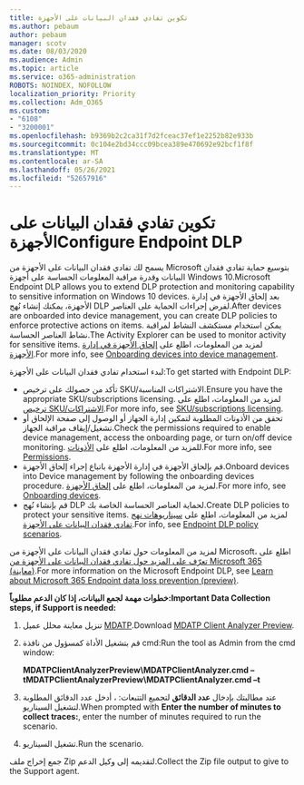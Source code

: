 ```yaml
---
title: تكوين تفادي فقدان البيانات على الأجهزة
ms.author: pebaum
author: pebaum
manager: scotv
ms.date: 08/03/2020
ms.audience: Admin
ms.topic: article
ms.service: o365-administration
ROBOTS: NOINDEX, NOFOLLOW
localization_priority: Priority
ms.collection: Adm_O365
ms.custom:
- "6108"
- "3200001"
ms.openlocfilehash: b9369b2c2ca31f7d2fceac37ef1e2252b82e933b
ms.sourcegitcommit: 0c104e2bd34ccc09bcea389e470692e92bcf1f8f
ms.translationtype: MT
ms.contentlocale: ar-SA
ms.lasthandoff: 05/26/2021
ms.locfileid: "52657916"
---
```

# <a name="configure-endpoint-dlp"></a><span data-ttu-id="0fde0-102">تكوين تفادي فقدان البيانات على الأجهزة</span><span class="sxs-lookup"><span data-stu-id="0fde0-102">Configure Endpoint DLP</span></span>

<span data-ttu-id="0fde0-103">يسمح لك تفادي فقدان البيانات على الأجهزة من Microsoft بتوسيع حماية تفادي فقدان البيانات وقدرة مراقبة المعلومات الحساسة على أجهزة Windows 10.</span><span class="sxs-lookup"><span data-stu-id="0fde0-103">Microsoft Endpoint DLP allows you to extend DLP protection and monitoring capability to sensitive information on Windows 10 devices.</span></span> <span data-ttu-id="0fde0-104">بعد إلحاق الأجهزة في إدارة الأجهزة، يمكنك إنشاء نُهج DLP لفرض إجراءات الحماية على العناصر.</span><span class="sxs-lookup"><span data-stu-id="0fde0-104">After devices are onboarded into device management, you can create DLP policies to enforce protective actions on items.</span></span> <span data-ttu-id="0fde0-105">يمكن استخدام مستكشف النشاط لمراقبة نشاط العناصر الحساسة.</span><span class="sxs-lookup"><span data-stu-id="0fde0-105">The Activity Explorer can be used to monitor activity for sensitive items.</span></span> <span data-ttu-id="0fde0-106">لمزيد من المعلومات، اطلع على [إلحاق الأجهزة في إدارة الأجهزة](/microsoft-365/compliance/endpoint-dlp-getting-started#onboarding-devices-into-device-management).</span><span class="sxs-lookup"><span data-stu-id="0fde0-106">For more info, see [Onboarding devices into device management](/microsoft-365/compliance/endpoint-dlp-getting-started#onboarding-devices-into-device-management).</span></span>  

<span data-ttu-id="0fde0-107">لبدء استخدام تفادي فقدان البيانات على الأجهزة:</span><span class="sxs-lookup"><span data-stu-id="0fde0-107">To get started with Endpoint DLP:</span></span>

- <span data-ttu-id="0fde0-108">تأكد من حصولك على ترخيص SKU/الاشتراكات المناسبة.</span><span class="sxs-lookup"><span data-stu-id="0fde0-108">Ensure you have the appropriate SKU/subscriptions licensing.</span></span> <span data-ttu-id="0fde0-109">لمزيد من المعلومات، اطلع على [ترخيص SKU/الاشتراكات](/microsoft-365/compliance/endpoint-dlp-getting-started#skusubscriptions-licensing).</span><span class="sxs-lookup"><span data-stu-id="0fde0-109">For more info, see [SKU/subscriptions licensing](/microsoft-365/compliance/endpoint-dlp-getting-started#skusubscriptions-licensing).</span></span>
- <span data-ttu-id="0fde0-110">تحقق من الأذونات المطلوبة لتمكين إدارة الجهاز أو الوصول إلى صفحة الإلحاق أو تشغيل/إيقاف مراقبة الجهاز.</span><span class="sxs-lookup"><span data-stu-id="0fde0-110">Check the permissions required to enable device management, access the onboarding page, or turn on/off device monitoring.</span></span> <span data-ttu-id="0fde0-111">للمزيد من المعلومات، اطلع على [الأذونات](/microsoft-365/compliance/endpoint-dlp-getting-started#permissions).</span><span class="sxs-lookup"><span data-stu-id="0fde0-111">For more info, see [Permissions](/microsoft-365/compliance/endpoint-dlp-getting-started#permissions).</span></span>
- <span data-ttu-id="0fde0-112">قم بإلحاق الأجهزة في إدارة الأجهزة باتباع إجراء إلحاق الأجهزة.</span><span class="sxs-lookup"><span data-stu-id="0fde0-112">Onboard devices into Device management by following the onboarding devices procedure.</span></span> <span data-ttu-id="0fde0-113">لمزيد من المعلومات، اطلع على [إلحاق الأجهزة](/microsoft-365/compliance/endpoint-dlp-getting-started#onboarding-devices).</span><span class="sxs-lookup"><span data-stu-id="0fde0-113">For more info, see [Onboarding devices](/microsoft-365/compliance/endpoint-dlp-getting-started#onboarding-devices).</span></span> 
- <span data-ttu-id="0fde0-114">قم بإنشاء نُهج DLP لحماية العناصر الحساسة الخاصة بك.</span><span class="sxs-lookup"><span data-stu-id="0fde0-114">Create DLP policies to protect your sensitive items.</span></span> <span data-ttu-id="0fde0-115">لمزيد من المعلومات، اطلع على [سيناريوهات نهج تفادي فقدان البيانات على الأجهزة](/microsoft-365/compliance/endpoint-dlp-using?view=o365-worldwide#endpoint-dlp-policy-scenarios).</span><span class="sxs-lookup"><span data-stu-id="0fde0-115">For info, see [Endpoint DLP policy scenarios](/microsoft-365/compliance/endpoint-dlp-using?view=o365-worldwide#endpoint-dlp-policy-scenarios).</span></span>

<span data-ttu-id="0fde0-116">لمزيد من المعلومات حول تفادي فقدان البيانات على الأجهزة من Microsoft، اطلع على [تعرّف على المزيد حول تفادي فقدان البيانات على الأجهزة من Microsoft 365 (معاينة)](/microsoft-365/compliance/endpoint-dlp-learn-about).</span><span class="sxs-lookup"><span data-stu-id="0fde0-116">For more information on the Microsoft Endpoint DLP, see [Learn about Microsoft 365 Endpoint data loss prevention (preview)](/microsoft-365/compliance/endpoint-dlp-learn-about).</span></span>

<span data-ttu-id="0fde0-117">**خطوات مهمة لجمع البيانات، إذا كان الدعم مطلوباً:**</span><span class="sxs-lookup"><span data-stu-id="0fde0-117">**Important Data Collection steps, if Support is needed:**</span></span>

1. <span data-ttu-id="0fde0-118">تنزيل معاينة محلل عميل [MDATP](https://aka.ms/betamdatpanalyzer).</span><span class="sxs-lookup"><span data-stu-id="0fde0-118">Download [MDATP Client Analyzer Preview](https://aka.ms/betamdatpanalyzer).</span></span>
1. <span data-ttu-id="0fde0-119">قم بتشغيل الأداة كمسؤول من نافذة cmd:</span><span class="sxs-lookup"><span data-stu-id="0fde0-119">Run the tool as Admin from the cmd window:</span></span>

    <span data-ttu-id="0fde0-120">**MDATPClientAnalyzerPreview\MDATPClientAnalyzer.cmd –t**</span><span class="sxs-lookup"><span data-stu-id="0fde0-120">**MDATPClientAnalyzerPreview\MDATPClientAnalyzer.cmd –t**</span></span>

1. <span data-ttu-id="0fde0-121">عند مطالبتك بإدخال **عدد الدقائق** لتجميع التتبعات: ، أدخل عدد الدقائق المطلوبة لتشغيل السيناريو.</span><span class="sxs-lookup"><span data-stu-id="0fde0-121">When prompted with **Enter the number of minutes to collect traces:**, enter the number of minutes required to run the scenario.</span></span>
1. <span data-ttu-id="0fde0-122">تشغيل السيناريو.</span><span class="sxs-lookup"><span data-stu-id="0fde0-122">Run the scenario.</span></span>

<span data-ttu-id="0fde0-123">جمع إخراج ملف Zip لتقديمه إلى وكيل الدعم.</span><span class="sxs-lookup"><span data-stu-id="0fde0-123">Collect the Zip file output to give to the Support agent.</span></span>
